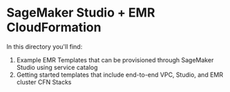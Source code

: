 # SageMaker Studio + EMR CloudFormation

In this directory you'll find:

1. Example EMR Templates that can be provisioned through SageMaker Studio using service catalog
2. Getting started templates that include end-to-end VPC, Studio, and EMR cluster CFN Stacks 
